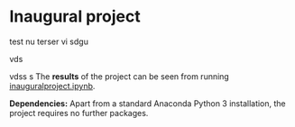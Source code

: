 # Inaugural project


test
nu terser vi sdgu

vds

vdss
s
The **results** of the project can be seen from running [inauguralproject.ipynb](inauguralproject.ipynb).

**Dependencies:** Apart from a standard Anaconda Python 3 installation, the project requires no further packages.